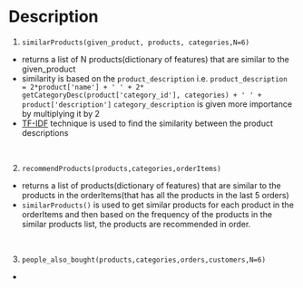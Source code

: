 # Description

1. `similarProducts(given_product, products, categories,N=6)`

- returns a list of N products(dictionary of features) that are similar to the given_product
- similarity is based on the `product_description` i.e. `product_description = 2*product['name'] + ' ' + 2* getCategoryDesc(product['category_id'], categories) + ' ' + product['description']`  `category_description` is given more importance by multiplying it by 2
- [TF-IDF](https://goodboychan.github.io/python/datacamp/natural_language_processing/2020/07/17/04-TF-IDF-and-similarity-scores.html) technique is used to find the similarity between the product descriptions

<br>

2. `recommendProducts(products,categories,orderItems)`

- returns a list of products(dictionary of features) that are similar to the products in the orderItems(that has all the products in the last 5 orders)
- `similarProducts()` is used to get similar products for each product in the orderItems and then based on the frequency of the products in the similar products list, the products are recommended in order.

<br>

3. `people_also_bought(products,categories,orders,customers,N=6)`

- 